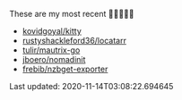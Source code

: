 These are my most recent 🌟🌟🌟🌟🌟

* [kovidgoyal/kitty](https://github.com/kovidgoyal/kitty)
* [rustyshackleford36/locatarr](https://github.com/rustyshackleford36/locatarr)
* [tulir/mautrix-go](https://github.com/tulir/mautrix-go)
* [jboero/nomadinit](https://github.com/jboero/nomadinit)
* [frebib/nzbget-exporter](https://github.com/frebib/nzbget-exporter)

Last updated: 2020-11-14T03:08:22.694645
